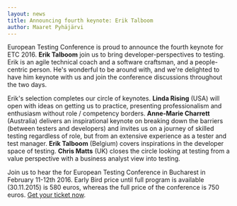 ```yaml
---
layout: news
title: Announcing fourth keynote: Erik Talboom
author: Maaret Pyhäjärvi
---
```


European Testing Conference is proud to announce the fourth keynote for ETC 2016. **Erik Talboom** join us to bring developer-perspectives to testing. Erik is an agile technical coach and a software craftsman, and a people-centric person. He's wonderful to be around with, and we're delighted to have him keynote with us and join the conference discussions throughout the two days.

Erik's selection completes our circle of keynotes. **Linda Rising** (USA) will open with ideas on getting us to practice, presenting professionalism and enthusiasm without role / competency borders. **Anne-Marie Charrett** (Australia) delivers an inspirational keynote on breaking down the barriers (between testers and developers) and invites us on a journey of skilled testing regardless of role, but from an extensive experience as a tester and test manager. **Erik Talboom** (Belgium) covers inspirations in the developer space of testing. **Chris Matts** (UK) closes the circle looking at testing from a value perspective with a business analyst view into testing.   

Join us to hear the for European Testing Conference in Bucharest in February 11-12th 2016.  Early Bird price until full program is available (30.11.2015) is 580 euros, whereas the full price of the conference is 750 euros. [Get your ticket now](https://holvi.com/shop/EuroTestingConf/product/307fb905d2067da1cf9c6a68c2e31e33/).
